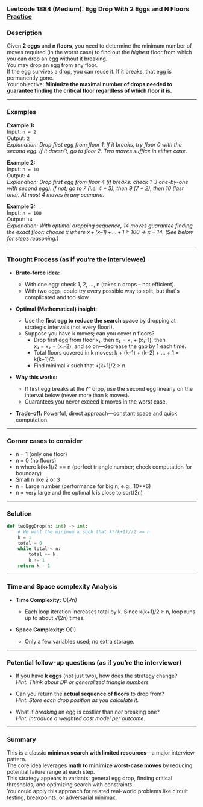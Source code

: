 ### Leetcode 1884 (Medium): Egg Drop With 2 Eggs and N Floors [Practice](https://leetcode.com/problems/egg-drop-with-2-eggs-and-n-floors)

### Description  
Given **2 eggs** and **n floors**, you need to determine the minimum number of moves required (in the worst case) to find out the *highest* floor from which you can drop an egg without it breaking.   
You may drop an egg from any floor.  
If the egg survives a drop, you can reuse it. If it breaks, that egg is permanently gone.  
Your objective: **Minimize the maximal number of drops needed to guarantee finding the critical floor regardless of which floor it is.**

---

### Examples  

**Example 1:**  
Input: `n = 2`  
Output: `2`  
*Explanation: Drop first egg from floor 1. If it breaks, try floor 0 with the second egg. If it doesn't, go to floor 2. Two moves suffice in either case.*

**Example 2:**  
Input: `n = 10`  
Output: `4`  
*Explanation: Drop first egg from floor 4 (if breaks: check 1-3 one-by-one with second egg). If not, go to 7 (i.e: 4 + 3), then 9 (7 + 2), then 10 (last one). At most 4 moves in any scenario.*

**Example 3:**  
Input: `n = 100`  
Output: `14`  
*Explanation: With optimal dropping sequence, 14 moves guarantee finding the exact floor: choose x where x + (x–1) + … + 1 ≥ 100 ⇒ x = 14. (See below for steps reasoning.)*

---

### Thought Process (as if you’re the interviewee)  
- **Brute-force idea:**  
  - With one egg: check 1, 2, …, n (takes n drops – not efficient).  
  - With two eggs, could try every possible way to split, but that's complicated and too slow.

- **Optimal (Mathematical) insight:**  
  - Use the **first egg to reduce the search space** by dropping at strategic intervals (not every floor!).  
  - Suppose you have k moves; can you cover n floors?  
    - Drop first egg from floor x₁, then x₂ = x₁ + (x₁–1), then x₃ = x₂ + (x₁–2), and so on—decrease the gap by 1 each time.  
    - Total floors covered in k moves: k + (k–1) + (k–2) + ... + 1 = k(k+1)/2.  
    - Find minimal k such that k(k+1)/2 ≥ n.

- **Why this works:**  
  - If first egg breaks at the iᵗʰ drop, use the second egg linearly on the interval below (never more than k moves).
  - Guarantees you never exceed k moves in the worst case.

- **Trade-off:** Powerful, direct approach—constant space and quick computation.


---

### Corner cases to consider  
- n = 1 (only one floor)
- n = 0 (no floors)
- n where k(k+1)/2 == n (perfect triangle number; check computation for boundary)
- Small n like 2 or 3
- n = Large number (performance for big n, e.g., 10**6)
- n = very large and the optimal k is close to sqrt(2n)

---

### Solution

```python
def twoEggDrop(n: int) -> int:
    # We want the minimum k such that k*(k+1)//2 >= n
    k = 1
    total = 0
    while total < n:
        total += k
        k += 1
    return k - 1
```

---

### Time and Space complexity Analysis  

- **Time Complexity:** O(√n)  
  - Each loop iteration increases total by k. Since k(k+1)/2 ≥ n, loop runs up to about √(2n) times.

- **Space Complexity:** O(1)  
  - Only a few variables used; no extra storage.

---

### Potential follow-up questions (as if you’re the interviewer)  

- If you have **k eggs** (not just two), how does the strategy change?  
  *Hint: Think about DP or generalized triangle numbers.*

- Can you return the **actual sequence of floors** to drop from?  
  *Hint: Store each drop position as you calculate it.*

- What if *breaking* an egg is costlier than *not* breaking one?  
  *Hint: Introduce a weighted cost model per outcome.*

---

### Summary
This is a classic **minimax search with limited resources**—a major interview pattern.  
The core idea leverages **math to minimize worst-case moves** by reducing potential failure range at each step.  
This strategy appears in variants: general egg drop, finding critical thresholds, and optimizing search with constraints.  
You could apply this approach for related real-world problems like circuit testing, breakpoints, or adversarial minimax.
